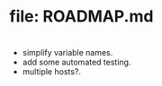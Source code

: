 # file: ROADMAP.md
#
#


* simplify variable names.
* add some automated testing.
* multiple hosts?.

